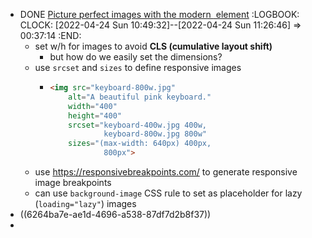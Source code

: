 - DONE [Picture perfect images with the modern <img> element](https://stackoverflow.blog/2022/03/28/picture-perfect-images-with-the-modern-element/)
  :LOGBOOK:
  CLOCK: [2022-04-24 Sun 10:49:32]--[2022-04-24 Sun 11:26:46] =>  00:37:14
  :END:
	- set w/h for images to avoid **CLS (cumulative layout shift)**
		- but how do we easily set the dimensions?
	- use `srcset` and `sizes` to define responsive images
		- ```html
		  <img src="keyboard-800w.jpg"
		      alt="A beautiful pink keyboard."
		      width="400"
		      height="400"
		      srcset="keyboard-400w.jpg 400w,
		              keyboard-800w.jpg 800w"
		      sizes="(max-width: 640px) 400px,
		              800px">
		  ```
	- use https://responsivebreakpoints.com/ to generate responsive image breakpoints
	- can use `background-image` CSS rule to set as placeholder for lazy (`loading="lazy"`) images
- ((6264ba7e-ae1d-4696-a538-87df7d2b8f37))
-